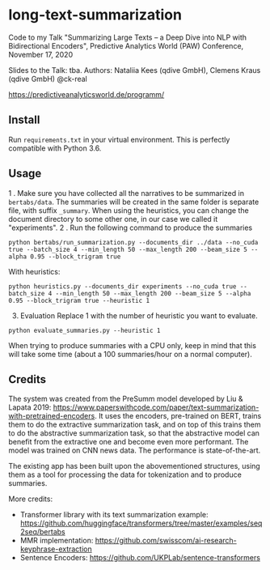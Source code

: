 # long-text-summarization
Code to my Talk "Summarizing Large Texts – a Deep Dive into NLP with Bidirectional Encoders", Predictive Analytics World (PAW) Conference, November 17, 2020

Slides to the Talk: tba.
Authors: Nataliia Kees (qdive GmbH), Clemens Kraus (qdive GmbH) @ck-real

https://predictiveanalyticsworld.de/programm/


## Install
Run `requirements.txt` in your virtual environment. This is perfectly compatible with Python 3.6.

## Usage
1 . Make sure you have collected all the narratives to be summarized in `bertabs/data`. The summaries will be created in the same folder is separate file, with suffix `_summary`.
When using the heuristics, you can change the document directory to some other one, in our case we called it "experiments".
2 . Run the following command to produce the summaries
```
python bertabs/run_summarization.py --documents_dir ../data --no_cuda true --batch_size 4 --min_length 50 --max_length 200 --beam_size 5 --alpha 0.95 --block_trigram true
```
With heuristics:
```
python heuristics.py --documents_dir experiments --no_cuda true --batch_size 4 --min_length 50 --max_length 200 --beam_size 5 --alpha 0.95 --block_trigram true --heuristic 1
```

3. Evaluation
Replace 1 with the number of heuristic you want to evaluate.
```
python evaluate_summaries.py --heuristic 1
```

When trying to produce summaries with a CPU only, keep in mind that this will take some time (about a 100 summaries/hour on a normal computer).

## Credits
The system was created from the PreSumm model developed by Liu & Lapata 2019: https://www.paperswithcode.com/paper/text-summarization-with-pretrained-encoders.
It uses the encoders, pre-trained on BERT, trains them to do the extractive summarization task, and on top of this trains them to do the abstractive summarization task, so that the abstractive model can benefit from the extractive one and become even more performant.
The model was trained on CNN news data. 
The performance is state-of-the-art. 

The existing app has been built upon the abovementioned structures, using them as a tool for processing the data for tokenization and to produce summaries.

More credits:
- Transformer library with its text summarization example: https://github.com/huggingface/transformers/tree/master/examples/seq2seq/bertabs
- MMR implementation: https://github.com/swisscom/ai-research-keyphrase-extraction
- Sentence Encoders: https://github.com/UKPLab/sentence-transformers 
